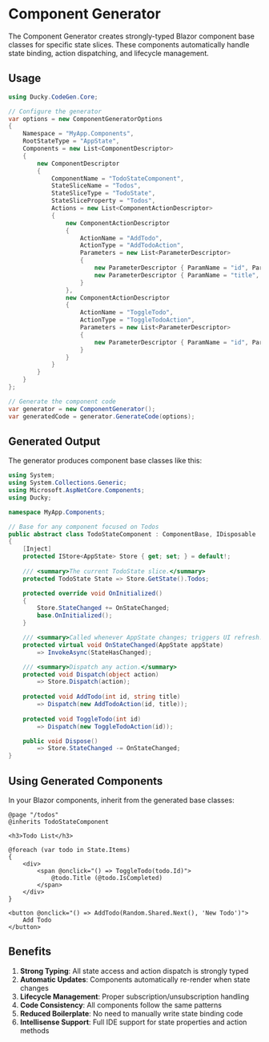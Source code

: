 # Component Generator

The Component Generator creates strongly-typed Blazor component base classes for specific state slices. These components automatically handle state binding, action dispatching, and lifecycle management.

## Usage

```csharp
using Ducky.CodeGen.Core;

// Configure the generator
var options = new ComponentGeneratorOptions
{
    Namespace = "MyApp.Components",
    RootStateType = "AppState",
    Components = new List<ComponentDescriptor>
    {
        new ComponentDescriptor
        {
            ComponentName = "TodoStateComponent",
            StateSliceName = "Todos",
            StateSliceType = "TodoState", 
            StateSliceProperty = "Todos",
            Actions = new List<ComponentActionDescriptor>
            {
                new ComponentActionDescriptor 
                { 
                    ActionName = "AddTodo", 
                    ActionType = "AddTodoAction",
                    Parameters = new List<ParameterDescriptor>
                    {
                        new ParameterDescriptor { ParamName = "id", ParamType = "int" },
                        new ParameterDescriptor { ParamName = "title", ParamType = "string" }
                    }
                },
                new ComponentActionDescriptor 
                { 
                    ActionName = "ToggleTodo", 
                    ActionType = "ToggleTodoAction",
                    Parameters = new List<ParameterDescriptor>
                    {
                        new ParameterDescriptor { ParamName = "id", ParamType = "int" }
                    }
                }
            }
        }
    }
};

// Generate the component code
var generator = new ComponentGenerator();
var generatedCode = generator.GenerateCode(options);
```

## Generated Output

The generator produces component base classes like this:

```csharp
using System;
using System.Collections.Generic;
using Microsoft.AspNetCore.Components;
using Ducky;

namespace MyApp.Components;

// Base for any component focused on Todos
public abstract class TodoStateComponent : ComponentBase, IDisposable
{
    [Inject]
    protected IStore<AppState> Store { get; set; } = default!;
        
    /// <summary>The current TodoState slice.</summary>
    protected TodoState State => Store.GetState().Todos;

    protected override void OnInitialized()
    {
        Store.StateChanged += OnStateChanged;
        base.OnInitialized();
    }

    /// <summary>Called whenever AppState changes; triggers UI refresh.</summary>
    protected virtual void OnStateChanged(AppState appState)
        => InvokeAsync(StateHasChanged);

    /// <summary>Dispatch any action.</summary>
    protected void Dispatch(object action)
        => Store.Dispatch(action);
    
    protected void AddTodo(int id, string title)
        => Dispatch(new AddTodoAction(id, title));
    
    protected void ToggleTodo(int id)
        => Dispatch(new ToggleTodoAction(id));

    public void Dispose()
        => Store.StateChanged -= OnStateChanged;
}
```

## Using Generated Components

In your Blazor components, inherit from the generated base classes:

```razor
@page "/todos"
@inherits TodoStateComponent

<h3>Todo List</h3>

@foreach (var todo in State.Items)
{
    <div>
        <span @onclick="() => ToggleTodo(todo.Id)">
            @todo.Title (@todo.IsCompleted)
        </span>
    </div>
}

<button @onclick="() => AddTodo(Random.Shared.Next(), 'New Todo')">
    Add Todo
</button>
```

## Benefits

1. **Strong Typing**: All state access and action dispatch is strongly typed
2. **Automatic Updates**: Components automatically re-render when state changes
3. **Lifecycle Management**: Proper subscription/unsubscription handling
4. **Code Consistency**: All components follow the same patterns
5. **Reduced Boilerplate**: No need to manually write state binding code
6. **Intellisense Support**: Full IDE support for state properties and action methods